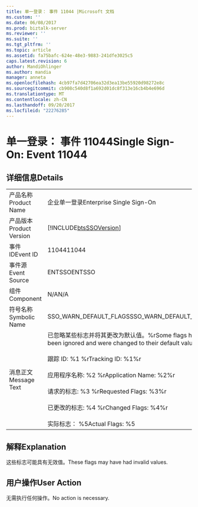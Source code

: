 ```yaml
---
title: 单一登录： 事件 11044 |Microsoft 文档
ms.custom: ''
ms.date: 06/08/2017
ms.prod: biztalk-server
ms.reviewer: ''
ms.suite: ''
ms.tgt_pltfrm: ''
ms.topic: article
ms.assetid: fa75bafc-624e-48e3-9883-241dfe3025c5
caps.latest.revision: 6
author: MandiOhlinger
ms.author: mandia
manager: anneta
ms.openlocfilehash: 4cb97fa7d42706ea32d3ea13be55920d98272e8c
ms.sourcegitcommit: cb908c540d8f1a692d01dc8f313e16cb4b4e696d
ms.translationtype: MT
ms.contentlocale: zh-CN
ms.lasthandoff: 09/20/2017
ms.locfileid: "22276285"
---
```

# <a name="single-sign-on-event-11044"></a><span data-ttu-id="10293-102">单一登录： 事件 11044</span><span class="sxs-lookup"><span data-stu-id="10293-102">Single Sign-On: Event 11044</span></span>
## <a name="details"></a><span data-ttu-id="10293-103">详细信息</span><span class="sxs-lookup"><span data-stu-id="10293-103">Details</span></span>  
  
|||  
|-|-|  
|<span data-ttu-id="10293-104">产品名称</span><span class="sxs-lookup"><span data-stu-id="10293-104">Product Name</span></span>|<span data-ttu-id="10293-105">企业单一登录</span><span class="sxs-lookup"><span data-stu-id="10293-105">Enterprise Single Sign-On</span></span>|  
|<span data-ttu-id="10293-106">产品版本</span><span class="sxs-lookup"><span data-stu-id="10293-106">Product Version</span></span>|[!INCLUDE[btsSSOVersion](../includes/btsssoversion-md.md)]|  
|<span data-ttu-id="10293-107">事件 ID</span><span class="sxs-lookup"><span data-stu-id="10293-107">Event ID</span></span>|<span data-ttu-id="10293-108">11044</span><span class="sxs-lookup"><span data-stu-id="10293-108">11044</span></span>|  
|<span data-ttu-id="10293-109">事件源</span><span class="sxs-lookup"><span data-stu-id="10293-109">Event Source</span></span>|<span data-ttu-id="10293-110">ENTSSO</span><span class="sxs-lookup"><span data-stu-id="10293-110">ENTSSO</span></span>|  
|<span data-ttu-id="10293-111">组件</span><span class="sxs-lookup"><span data-stu-id="10293-111">Component</span></span>|<span data-ttu-id="10293-112">N/A</span><span class="sxs-lookup"><span data-stu-id="10293-112">N/A</span></span>|  
|<span data-ttu-id="10293-113">符号名称</span><span class="sxs-lookup"><span data-stu-id="10293-113">Symbolic Name</span></span>|<span data-ttu-id="10293-114">SSO_WARN_DEFAULT_FLAGS</span><span class="sxs-lookup"><span data-stu-id="10293-114">SSO_WARN_DEFAULT_FLAGS</span></span>|  
|<span data-ttu-id="10293-115">消息正文</span><span class="sxs-lookup"><span data-stu-id="10293-115">Message Text</span></span>|<span data-ttu-id="10293-116">已忽略某些标志并将其更改为默认值。%r</span><span class="sxs-lookup"><span data-stu-id="10293-116">Some flags have been ignored and were changed to their default values.%r</span></span><br /><br /> <span data-ttu-id="10293-117">跟踪 ID: %1 %r</span><span class="sxs-lookup"><span data-stu-id="10293-117">Tracking ID: %1%r</span></span><br /><br /> <span data-ttu-id="10293-118">应用程序名称: %2 %r</span><span class="sxs-lookup"><span data-stu-id="10293-118">Application Name: %2%r</span></span><br /><br /> <span data-ttu-id="10293-119">请求的标志: %3 %r</span><span class="sxs-lookup"><span data-stu-id="10293-119">Requested Flags: %3%r</span></span><br /><br /> <span data-ttu-id="10293-120">已更改的标志: %4 %r</span><span class="sxs-lookup"><span data-stu-id="10293-120">Changed Flags: %4%r</span></span><br /><br /> <span data-ttu-id="10293-121">实际标志： %5</span><span class="sxs-lookup"><span data-stu-id="10293-121">Actual Flags: %5</span></span>|  
  
## <a name="explanation"></a><span data-ttu-id="10293-122">解释</span><span class="sxs-lookup"><span data-stu-id="10293-122">Explanation</span></span>  
 <span data-ttu-id="10293-123">这些标志可能具有无效值。</span><span class="sxs-lookup"><span data-stu-id="10293-123">These flags may have had invalid values.</span></span>  
  
## <a name="user-action"></a><span data-ttu-id="10293-124">用户操作</span><span class="sxs-lookup"><span data-stu-id="10293-124">User Action</span></span>  
 <span data-ttu-id="10293-125">无需执行任何操作。</span><span class="sxs-lookup"><span data-stu-id="10293-125">No action is necessary.</span></span>